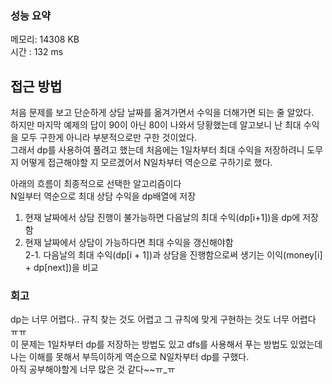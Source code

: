 
### 성능 요약
메모리: 14308 KB	
시간 : 132 ms

## 접근 방법
처음 문제를 보고 단순하게 상담 날짜를 옮겨가면서 수익을 더해가면 되는 줄 알았다.<br>
하지만 마지막 예제의 답이 90이 아닌 80이 나와서 당황했는데 알고보니 난 최대 수익을 모두 구한게 아니라 부분적으로만 구한 것이었다.<br>
그래서 dp를 사용하여 풀려고 했는데 처음에는 1일차부터 최대 수익을 저장하려니 도무지 어떻게 접근해야할 지 모르겠어서 N일차부터 역순으로 구하기로 했다.<br>


아래의 흐름이 최종적으로 선택한 알고리즘이다<br>
N일부터 역순으로 최대 상담 수익을 dp배열에 저장
1. 현재 날짜에서 상담 진행이 불가능하면 다음날의 최대 수익(dp[i+1])을 dp에 저장함
2. 현재 날짜에서 상담이 가능하다면 최대 수익을 갱신해야함<br>
2-1. 다음날의 최대 수익(dp[i + 1])과 상담을 진행함으로써 생기는 이익(money[i] + dp[next])을 비교




### 회고
dp는 너무 어렵다.. 규칙 찾는 것도 어렵고 그 규칙에 맞게 구현하는 것도 너무 어렵다 ㅠㅠ<br>
이 문제는 1일차부터 dp를 저장하는 방법도 있고 dfs를 사용해서 푸는 방법도 있었는데 나는 이해를 못해서 부득이하게 역순으로 N일차부터 dp를 구했다.<br>
아직 공부해야할게 너무 많은 것 같다~~ㅠ_ㅠ
